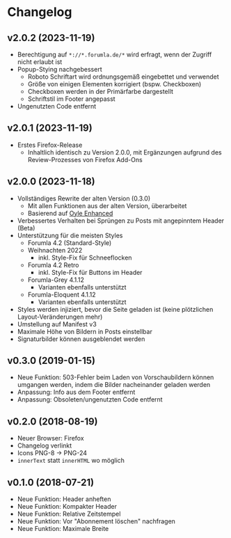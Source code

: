 # Changelog

## v2.0.2 (2023-11-19)

* Berechtigung auf `*://*.forumla.de/*` wird erfragt, wenn der Zugriff nicht erlaubt ist
* Popup-Stying nachgebessert
  * Roboto Schriftart wird ordnungsgemäß eingebettet und verwendet
  * Größe von einigen Elementen korrigiert (bspw. Checkboxen)
  * Checkboxen werden in der Primärfarbe dargestellt
  * Schriftstil im Footer angepasst
* Ungenutzten Code entfernt

## v2.0.1 (2023-11-19)

* Erstes Firefox-Release
  * Inhaltlich identisch zu Version 2.0.0, mit Ergänzungen aufgrund des Review-Prozesses von Firefox Add-Ons

## v2.0.0 (2023-11-18)

* Vollständiges Rewrite der alten Version (0.3.0)
  * Mit allen Funktionen aus der alten Version, überarbeitet
  * Basierend auf [Oyle Enhanced](https://github.com/C0Nd3Mnd/oyle-enhanced)
* Verbessertes Verhalten bei Sprüngen zu Posts mit angepinntem Header (Beta)
* Unterstützung für die meisten Styles
  * Forumla 4.2 (Standard-Style)
  * Weihnachten 2022
    * inkl. Style-Fix für Schneeflocken
  * Forumla 4.2 Retro
    * inkl. Style-Fix für Buttons im Header
  * Forumla-Grey 4.1.12
    * Varianten ebenfalls unterstützt
  * Forumla-Eloquent 4.1.12
    * Varianten ebenfalls unterstützt
* Styles werden injiziert, bevor die Seite geladen ist (keine plötzlichen Layout-Veränderungen mehr)
* Umstellung auf Manifest v3
* Maximale Höhe von Bildern in Posts einstellbar
* Signaturbilder können ausgeblendet werden

## v0.3.0 (2019-01-15)

* Neue Funktion: 503-Fehler beim Laden von Vorschaubildern können umgangen werden, indem die Bilder nacheinander geladen werden
* Anpassung: Info aus dem Footer entfernt
* Anpassung: Obsoleten/ungenutzten Code entfernt

## v0.2.0 (2018-08-19)

* Neuer Browser: Firefox
* Changelog verlinkt
* Icons PNG-8 -> PNG-24
* `innerText` statt `innerHTML` wo möglich

## v0.1.0 (2018-07-21)

* Neue Funktion: Header anheften
* Neue Funktion: Kompakter Header
* Neue Funktion: Relative Zeitstempel
* Neue Funktion: Vor "Abonnement löschen" nachfragen
* Neue Funktion: Maximale Breite
